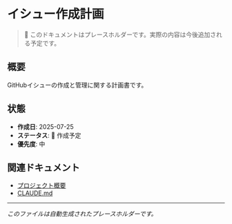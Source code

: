# イシュー作成計画

> 📝 このドキュメントはプレースホルダーです。実際の内容は今後追加される予定です。

## 概要

GitHubイシューの作成と管理に関する計画書です。

## 状態

- **作成日**: 2025-07-25
- **ステータス**: 🚧 作成予定
- **優先度**: 中

## 関連ドキュメント

- [プロジェクト概要](../../README.md)
- [CLAUDE.md](../../CLAUDE.md)

---

_このファイルは自動生成されたプレースホルダーです。_
